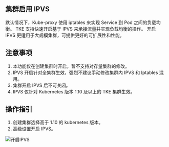 ## 集群启用 IPVS
默认情况下，Kube-proxy 使用 iptables 来实现 Service 到 Pod 之间的负载均衡。
TKE 支持快速开启基于 IPVS 来承接流量并实现负载均衡的操作。
开启 IPVS 更适用于大规模集群，可提供更好的可扩展性和性能。

## 注意事项
1. 本功能仅在创建集群时开启，暂不支持对存量集群的修改。
2. IPVS 开启针对全集群生效，强烈不建议手动修改集群内 IPVS 和 Iptables 混用。
3. 集群开启 IPVS 后不可关闭。
4. IPVS 仅针对 Kubernetes 版本 1.10 及以上的 TKE 集群生效。

## 操作指引
1. 创建集群选择高于 1.10 的 kubernetes 版本。
2. 高级设置开启 IPVS。

![开启IPVS][ipvs]

[ipvs]:https://main.qcloudimg.com/raw/a1a6de3e6f1054df1d0fb044093fd1cc.png
